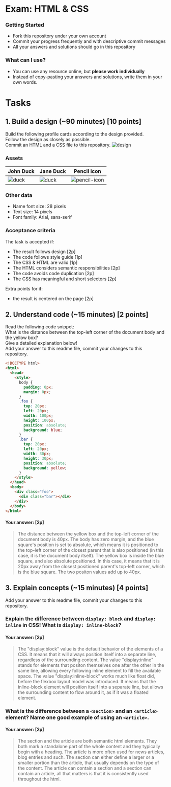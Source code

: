 # Exam: HTML & CSS

### Getting Started
 - Fork this repository under your own account
 - Commit your progress frequently and with descriptive commit messages
 - All your answers and solutions should go in this repository

### What can I use?
 - You can use any resource online, but **please work individually**
 - Instead of copy-pasting your answers and solutions, write them in your own words.


# Tasks

## 1. Build a design (~90 minutes) [10 points]
Build the following profile cards according to the design provided.   
Follow the design as closely as possible.   
Commit an HTML and a CSS file to this repository.
![design](exercise-1.png)

### Assets
John Duck | Jane Duck | Pencil icon
--------- | --------- | -----------
![duck](duck.jpg) | ![duck](duck2.jpg) | ![pencil-icon](edit-icon.png)   

### Other data
  - Name font size: 28 pixels
  - Text size: 14 pixels
  - Font family: Arial, sans-serif

### Acceptance criteria
The task is accepted if:
  - The result follows design [2p]
  - The code follows style guide [1p]
  - The CSS & HTML are valid [1p]
  - The HTML considers semantic responsibilities [2p]
  - The code avoids code duplication [2p]
  - The CSS has meaningful and short selectors [2p]

Extra points for if:
  - the result is centered on the page [2p]


## 2. Understand code (~15 minutes) [2 points]
Read the following code snippet:   
What is the distance between the top-left corner of the document body and the yellow box?   
Give a detailed explanation below!   
Add your answer to this readme file, commit your changes to this repository.
```HTML
<!DOCTYPE html>
<html>
  <head>
    <style>
      body {
        padding: 0px;
        margin: 0px;
      }
      .foo {
        top: 20px;
        left: 20px;
        width: 100px;
        height: 100px;
        position: absolute;
        background: blue;
      }
      .bar {
        top: 20px;
        left: 20px;
        width: 30px;
        height: 30px;
        position: absolute;
        background: yellow;
      }
    </style>
  </head>
  <body>
    <div class="foo">
      <div class="bar"></div>
    </div>
  </body>
</html>
```

#### Your answer: [2p]

> The distance between the yellow box and the top-left corner of the document body is 40px. The body has zero margin, and the blue square's position is set to absolute, which means it is positioned to the top-left corner of the closest parent that is also positioned (in this case, it is the document body itself). The yellow box is inside the blue square, and also absolute positioned. In this case, it means that it is 20px away from the closest positioned parent's top-left corner, which is the blue square. The two positon values add up to 40px.

## 3. Explain concepts (~15 minutes) [4 points]
Add your answer to this readme file, commit your changes to this repository.


### Explain the difference between `display: block` and `display: inline` in CSS! What is `display: inline-block`?

#### Your answer: [2p]

>The "display:block" value is the default behavior of the elements of a CSS. It means that it will always position itself into a separate line, regardless of the surrounding content. The value "display:inline" stands for elements that positon themselves one after the other in the same line, allowing every following inline element to fill the available space. The value "display:inline-block" works much like float did, before the flexbox layout model was introduced. It means that the inline-block element will position itself into a separate line, but allows the surrounding content to flow around it, as if it was a floated element.


### What is the difference between a `<section>` and an `<article>` element? Name one good example of using an `<article>`.

#### Your answer: [2p]

>The section and the article are both semantic html elements. They both mark a standalone part of the whole content and they typically begin with a heading. The article is more often used for news articles, blog entries and such. The section can either define a larger or a smaller portion than the article, that usually depends on the type of the content. The article can contain a section and a section can contain an article, all that matters is that it is consistently used throughout the html.
